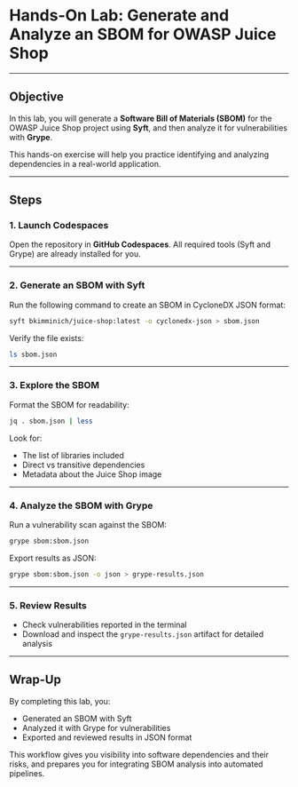 # Hands-On Lab: Generate and Analyze an SBOM for OWASP Juice Shop

---

## Objective

In this lab, you will generate a **Software Bill of Materials (SBOM)** for the OWASP Juice Shop project using **Syft**, and then analyze it for vulnerabilities with **Grype**.

This hands-on exercise will help you practice identifying and analyzing dependencies in a real-world application.

---

## Steps

### 1. Launch Codespaces

Open the repository in **GitHub Codespaces**. All required tools (Syft and Grype) are already installed for you.

---

### 2. Generate an SBOM with Syft

Run the following command to create an SBOM in CycloneDX JSON format:

```bash
syft bkimminich/juice-shop:latest -o cyclonedx-json > sbom.json
```

Verify the file exists:

```bash
ls sbom.json
```

---

### 3. Explore the SBOM

Format the SBOM for readability:

```bash
jq . sbom.json | less
```

Look for:

* The list of libraries included
* Direct vs transitive dependencies
* Metadata about the Juice Shop image

---

### 4. Analyze the SBOM with Grype

Run a vulnerability scan against the SBOM:

```bash
grype sbom:sbom.json
```

Export results as JSON:

```bash
grype sbom:sbom.json -o json > grype-results.json
```

---

### 5. Review Results

* Check vulnerabilities reported in the terminal
* Download and inspect the `grype-results.json` artifact for detailed analysis

---

## Wrap-Up

By completing this lab, you:

* Generated an SBOM with Syft
* Analyzed it with Grype for vulnerabilities
* Exported and reviewed results in JSON format

This workflow gives you visibility into software dependencies and their risks, and prepares you for integrating SBOM analysis into automated pipelines.
